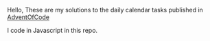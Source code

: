 Hello,
These are my solutions to the daily calendar tasks published in [AdventOfCode](https://adventofcode.com/)

I code in Javascript in this repo.
